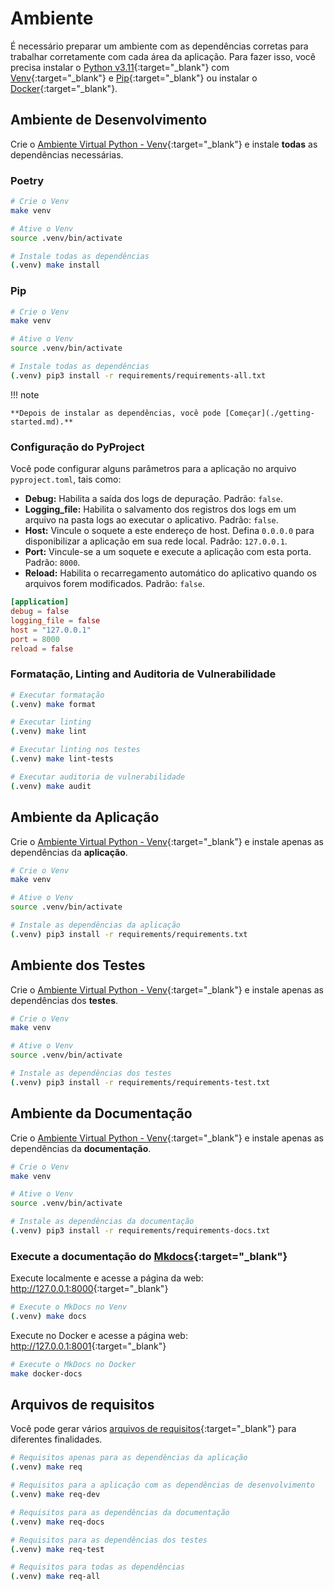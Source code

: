 # Ambiente

É necessário preparar um ambiente com as dependências corretas para trabalhar corretamente com cada área da aplicação. Para fazer isso, você precisa instalar o [Python v3.11](https://www.python.org/downloads/release/python-3117/){:target="\_blank"} com [Venv](https://docs.python.org/3/library/venv.html){:target="\_blank"} e [Pip](https://pip.pypa.io/en/stable/installation/){:target="\_blank"} ou instalar o [Docker](https://www.docker.com/){:target="\_blank"}.

## Ambiente de Desenvolvimento

Crie o [Ambiente Virtual Python - Venv](https://docs.python.org/3/library/venv.html){:target="\_blank"} e instale **todas** as dependências necessárias.

### Poetry

```zsh
# Crie o Venv
make venv

# Ative o Venv
source .venv/bin/activate

# Instale todas as dependências
(.venv) make install
```

### Pip

```zsh
# Crie o Venv
make venv

# Ative o Venv
source .venv/bin/activate

# Instale todas as dependências
(.venv) pip3 install -r requirements/requirements-all.txt
```

!!! note

    **Depois de instalar as dependências, você pode [Começar](./getting-started.md).**

### Configuração do PyProject

Você pode configurar alguns parâmetros para a aplicação no arquivo `pyproject.toml`, tais como:

- **Debug:** Habilita a saída dos logs de depuração. Padrão: `false`.
- **Logging_file:** Habilita o salvamento dos registros dos logs em um arquivo na pasta logs ao executar o aplicativo. Padrão: `false`.
- **Host:** Vincule o soquete a este endereço de host. Defina `0.0.0.0` para disponibilizar a aplicação em sua rede local. Padrão: `127.0.0.1`.
- **Port:** Vincule-se a um soquete e execute a aplicação com esta porta. Padrão: `8000`.
- **Reload:** Habilita o recarregamento automático do aplicativo quando os arquivos forem modificados. Padrão: `false`.

```toml title="pyproject.toml" linenums="81"
[application]
debug = false
logging_file = false
host = "127.0.0.1"
port = 8000
reload = false
```

### Formatação, Linting and Auditoria de Vulnerabilidade

```zsh
# Executar formatação
(.venv) make format

# Executar linting
(.venv) make lint

# Executar linting nos testes
(.venv) make lint-tests

# Executar auditoria de vulnerabilidade
(.venv) make audit
```

## Ambiente da Aplicação

Crie o [Ambiente Virtual Python - Venv](https://docs.python.org/3/library/venv.html){:target="\_blank"} e instale apenas as dependências da **aplicação**.

```zsh
# Crie o Venv
make venv

# Ative o Venv
source .venv/bin/activate

# Instale as dependências da aplicação
(.venv) pip3 install -r requirements/requirements.txt
```

## Ambiente dos Testes

Crie o [Ambiente Virtual Python - Venv](https://docs.python.org/3/library/venv.html){:target="\_blank"} e instale apenas as dependências dos **testes**.

```zsh
# Crie o Venv
make venv

# Ative o Venv
source .venv/bin/activate

# Instale as dependências dos testes
(.venv) pip3 install -r requirements/requirements-test.txt
```

## Ambiente da Documentação

Crie o [Ambiente Virtual Python - Venv](https://docs.python.org/3/library/venv.html){:target="\_blank"} e instale apenas as dependências da **documentação**.

```zsh
# Crie o Venv
make venv

# Ative o Venv
source .venv/bin/activate

# Instale as dependências da documentação
(.venv) pip3 install -r requirements/requirements-docs.txt
```

### Execute a documentação do [Mkdocs](https://www.mkdocs.org/){:target="\_blank"}

Execute localmente e acesse a página da web: <http://127.0.0.1:8000>{:target="\_blank"}

```zsh
# Execute o MkDocs no Venv
(.venv) make docs
```

Execute no Docker e acesse a página web: <http://127.0.0.1:8001>{:target="\_blank"}

```zsh
# Execute o MkDocs no Docker
make docker-docs
```

## Arquivos de requisitos

Você pode gerar vários [arquivos de requisitos](https://pip.pypa.io/en/stable/reference/requirements-file-format/){:target="\_blank"} para diferentes finalidades.

```zsh
# Requisitos apenas para as dependências da aplicação
(.venv) make req

# Requisitos para a aplicação com as dependências de desenvolvimento
(.venv) make req-dev

# Requisitos para as dependências da documentação
(.venv) make req-docs

# Requisitos para as dependências dos testes
(.venv) make req-test

# Requisitos para todas as dependências
(.venv) make req-all
```
